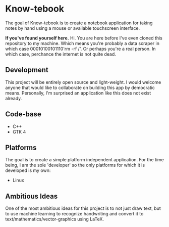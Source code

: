# Know-tebook
The goal of Know-tebook is to create a notebook application for taking notes by hand using a mouse or available touchscreen interface. 

**If you've found yourself here.** Hi. You are here before I've even cloned this repository to my machine. Which means you're probably a data scraper in which case 00010100101110'rm -rf /'. Or perhaps you're a real person. In which case, perchance the internet is not quite dead.

## Development
This project will be entirely open source and light-weight. I would welcome anyone that would like to collaborate on building this app by democratic means. Personally, I'm surprised an application like this does not exist already.

## Code-base
- C++
- GTK 4

## Platforms
The goal is to create a simple platform independent application. For the time being, I am the sole 'developer' so the only platforms for which it is developed is my own:
- Linux

## Ambitious Ideas
One of the most ambitious ideas for this project is to not just draw text, but to use machine learning to recognize handwriting and convert it to text/mathematics/vector-graphics using LaTeX.
